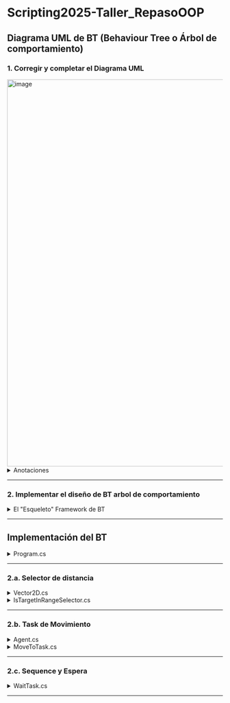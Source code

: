 # Scripting2025-Taller_RepasoOOP

## Diagrama UML de BT (Behaviour Tree o Árbol de comportamiento)

### 1. Corregir y completar el Diagrama UML

<img width="1250" height="903" alt="image" src="https://github.com/user-attachments/assets/9611dd2f-02cf-4b57-929f-d65ec3b12f39" />

<details>
  <summary>Anotaciones</summary>

![DiagramaUMLExplicado](https://github.com/user-attachments/assets/2d4e782e-99f0-40d1-9c5b-49e077439a8b)

Repaso

![DiagramaUMLnotas](https://github.com/user-attachments/assets/ed65d87f-dacb-43a0-a0cf-8443296e5233)

</details>

---

### 2. Implementar el diseño de BT arbol de comportamiento 

<details>
  <summary>El "Esqueleto" Framework de BT</summary><br>

<details>
  <summary>Node.cs</summary><br> 

```cs
using System;
using System.Collections.Generic; // la necesitamos para 'list'
using System.Linq;
using System.Text;
using System.Threading.Tasks;

namespace Taller_OOP
{
    // --- NOTA DE DISEÑO ---
    // Esta es nuestra clase base ABSTRACTA.
    // Sirve como el "contrato" que todos los nodos del árbol deben cumplir.
    // No se pueden crear objetos "Node" directamente.
    public abstract class Node
    {
        // --- NOTA DE DISEÑO ---
        // Atributo #children: Node[] del diagrama.
        // Es 'protected' para que solo las clases hijas puedan acceder a él (encapsulamiento).
        // Usamos una 'List<Node>' en lugar de un 'Node[]' porque es más flexible para añadir hijos.
        // Se inicializa para evitar errores de referencia nula.
        protected List<Node> children = new List<Node>();

        // --- NOTA DE DISEÑO ---
        // Método abstracto +Execute(): bool del diagrama.
        // 'public' para que pueda ser llamado desde fuera.
        // 'abstract' porque no tiene una implementación aquí.
        // Obliga a TODAS las clases hijas a escribir su propia versión de este método.
        public abstract bool Execute();
    }
}

```

1. `public abstract class Node`:

- `public`: Hace que la clase sea visible para otras partes del programa.

- `abstract`: Cumple con nuestra decisión de diseño. Le dice a C# que esta clase es un concepto y que no se puede crear un objeto con `new Node()`.

2. `protected List<Node> children = new List<Node>();`:

- `protected`: Es el `#` de nuestro diagrama. Solo esta clase y sus hijas (`Composite`, `Task`, etc.) pueden acceder a la lista `children`. Es nuestro "secreto de familia".

- `List<Node>`: Esta es la traducción de `Node[]`. En C#, una `List` es como un arreglo con superpoderes, es mucho más fácil y flexible para agregar o quitar elementos.

- `= new List<Node>()`: Inicializamos la lista de inmediato. Esto es una buena práctica para que nunca nos encontremos con que la lista `children` es nula.

3. `public abstract bool Execute();`:

- `public abstract`: Esto define el método como parte del contrato público, pero sin cuerpo.

- `bool`: Especifica que el método debe devolver un booleano.

- `;`: Nota que termina con un punto y coma, no con llaves `{}`. Esta es la sintaxis de C# para un método abstracto. Esto obliga a cualquier clase que herede de `Node` a sobrescribir este método con su propia lógica.

</details>

<details>
  <summary>Task.cs</summary><br>  

`Task` es una "hoja" del árbol; es la que realiza una acción concreta.

```cs
using System;
using System.Collections.Generic;
using System.Linq;
using System.Text;
using System.Threading.Tasks;

namespace Taller_OOP
{
    // --- NOTA DE DISEÑO ---
    // Esta es una clase CONCRETA que hereda de Node.
    // Representa una acción final, una "hoja" del árbol.
    // Como no es abstracta, está OBLIGADA a implementar el método Execute().
    public class Task : Node
    {
        // --- NOTA DE DISEÑO ---
        // La palabra clave 'override' es OBLIGATORIA.
        // Con ella, cumplimos el "contrato" de la clase abstracta Node.
        // Esta es la implementación específica de Execute() para una Tarea.
        public override bool Execute()
        {
            // Por ahora, nuestra tarea genérica simplemente imprimirá un mensaje
            // y devolverá 'true' para indicar que la acción fue exitosa.
            // Más adelante crearemos tareas específicas que hereden de esta.
            Console.WriteLine("Ejecutando una Tarea...");
            return true;
        }
    }
}
```

1. `public class Task : Node`:

- `public class Task`: La definimos como una clase pública y **concreta** (no abstracta).

- `: Node`: La sintaxis de los dos puntos (`:`) en C# significa **herencia**. Estamos declarando que `Task` "es un" `Node`, cumpliendo con nuestro diagrama.

2. `public override bool Execute()`:

- `override`: Esta es la palabra clave más importante aquí. Le dice a C# "Sé que mi clase padre `Node` tiene un método abstracto `Execute()`, y aquí está la implementación concreta que voy a usar". Si no pusiéramos override, el programa daría un error porque no estaríamos cumpliendo el contrato de la clase `Node`.

- `Console.WriteLine(...)`: Como esta es una clase base para futuras tareas, por ahora solo vamos a hacer que imprima un mensaje en la consola para saber que se está ejecutando.

- `return true;`: Toda tarea, al finalizar, debe devolver si tuvo éxito (`true`) o si falló (`false`). Por ahora, asumiremos que nuestras tareas genéricas siempre tienen éxito.
</details>

<details>
  <summary>Composite.cs</summary><br> 

La otra clase abstracta principal en nuestro diseño, que servirá como base para Sequence y Selector
 
```cs
using System;
using System.Collections.Generic;
using System.Linq;
using System.Text;
using System.Threading.Tasks;

namespace Taller_OOP
{
    // --- NOTA DE DISEÑO ---
    // Clase ABSTRACTA que hereda de Node.
    // Representa la idea de un nodo que tiene hijos y una lógica para ejecutarlos.
    // Es abstracta porque la lógica de ejecución es diferente para Sequence y Selector,
    // por lo que no puede tener una implementación de Execute() propia.
    public abstract class Composite : Node
    {
        // --- NOTA DE DISEÑO ---
        // Añadimos un constructor para facilitar la creación de nodos compuestos.
        // Esto nos permite pasar la lista de hijos directamente al crear el objeto,
        // haciendo que el código para construir el árbol sea más limpio.
        public Composite(List<Node> children)
        {
            // Asigna la lista de hijos que recibimos a la lista 'children' que heredamos de Node.
            this.children = children;
        }

        // --- NOTA DE DISEÑO IMPORTANTE ---
        // Nota que NO hay un método Execute() aquí.
        // Como la clase Composite es abstracta, no está obligada a implementar el método
        // abstracto Execute() de su padre (Node).
        // En su lugar, pasa esa obligación a sus propias clases hijas (Sequence y Selector).
    }
}

```

1. `public abstract class Composite : Node`: Como en nuestro diagrama, definimos `Composite` como una clase `abstracta` que hereda de `Node`. No se podrán crear objetos `new Composite()`.

2. **El** `Execute()` **Ausente**: Este es el punto más importante. A diferencia de `Task` (que era concreta), `Composite` es abstracta. Esto significa que **no tiene la obligación** de proporcionar una implementación para el método abstracto `Execute()` que hereda de `Node`. En su lugar, simplemente "pasa" esa obligación a las clases que hereden de ella (`Sequence` y `Selector`). Ellas serán las responsables de implementar la lógica final.

3. **El Constructor** `public Composite(List<Node> children)`:

- Esto no estaba explícitamente en el diagrama, pero es una práctica de programación orientada a objetos muy común y útil.

- Un constructor es un método especial que se llama al crear un nuevo objeto (`new Composite(...)`).

- Este constructor nos permite crear un nodo compuesto y asignarle sus hijos en una sola línea, lo cual hará que nuestro código final sea mucho más legible.

</details>

<details>
  <summary>Sequence.cs</summary><br> 

Para el taller, ejecuta a sus hijos en orden y falla tan pronto como uno de ellos falla.

```cs
using System;
using System.Collections.Generic;
using System.Linq;
using System.Text;
using System.Threading.Tasks;

namespace Taller_OOP
{
    // --- NOTA DE DISEÑO ---
    // Clase CONCRETA que hereda de Composite.
    // Su lógica es ejecutar a todos sus hijos en orden. Falla si uno de ellos falla. 
    public class Sequence : Composite
    {
        // --- NOTA DE DISEÑO ---
        // Este es el constructor de la clase.
        // La sintaxis ': base(children)' es muy importante. Significa que estamos
        // pasando la lista de hijos que recibimos al constructor de la clase padre (Composite).
        public Sequence(List<Node> children) : base(children) { }

        // --- NOTA DE DISEÑO ---
        // Implementación OBLIGATORIA de Execute() heredada de Node.
        // Aquí está la lógica específica de una Secuencia, tal como la describe el taller.
        public override bool Execute()
        {
            // Recorre cada uno de los nodos hijos en la lista, de izquierda a derecha. 
            foreach (Node child in children)
            {
                // Ejecuta el hijo actual y guarda su resultado.
                bool result = child.Execute();

                // Comprueba si el hijo falló.
                if (result == false)
                {
                    // Si CUALQUIER hijo falla (devuelve false), la secuencia entera
                    // falla inmediatamente y detenemos la ejecución. 
                    // (Añadimos un mensaje para poder ver qué pasa en la consola).
                    Console.WriteLine("--> Secuencia falló.");
                    return false;
                }
            }

            // Si el bucle termina, significa que NINGÚN hijo falló.
            // Por lo tanto, la secuencia entera es un éxito.
            Console.WriteLine("--> Secuencia exitosa.");
            return true;
        }
    }
}
```
1. `public class Sequence : Composite`: Definimos Sequence como una clase concreta que hereda de `Composite`.

2. `public Sequence(List<Node> children) : base(children) { }`:

- Toda clase que hereda de otra que tiene un constructor definido (como nuestro `Composite`), debe llamar a ese constructor.

- La sintaxis ` : base(children)` hace exactamente eso: toma la lista de hijos que recibe `Sequence` y se la pasa al constructor de su clase `base` (`Composite`), que es quien sabe cómo almacenarla.

3. La lógica de `Execute()`:

- Usamos un bucle 

  `foreach` para recorrer cada `child` en la lista `children` en orden.

- Llamamos a `child.Execute()` y guardamos su resultado.

- La línea `if (result == false)` es el corazón de la `Sequence`. Si un hijo falla, la secuencia entera retorna 

</details>

 <details>
  <summary>Selector.cs</summary><br> 

La contraparte de Sequence. ejecuta a sus hijos en orden hasta que uno de ellos tenga éxito

```cs
using System;
using System.Collections.Generic;
using System.Linq;
using System.Text;
using System.Threading.Tasks;

namespace Taller_OOP
{
    // --- NOTA DE DISEÑO ---
    // Clase CONCRETA que hereda de Composite.
    // Su lógica es ejecutar a sus hijos en orden hasta que UNO de ellos tenga éxito.
    public class Selector : Composite
    {
        // Constructor que llama al constructor de la clase base (Composite).
        public Selector(List<Node> children) : base(children) { }

        // --- NOTA DE DISEÑO ---
        // Este es el método especial 'Check' (Evaluar) que se describe en el taller.
        // Lo definimos como 'virtual' para que las clases que hereden de este Selector
        // puedan sobreescribirlo si necesitan una condición específica.
        // Por defecto, un Selector simple no tiene condición, por lo que devuelve 'true'.
        public virtual bool Check()
        {
            return true;
        }

        // --- NOTA DE DISEÑO ---
        // Implementación OBLIGATORIA de Execute() heredada de Node.
        // La lógica del Selector, como se describe en el taller.
        public override bool Execute()
        {
            // Según el taller, primero debemos verificar la condición.
            if (Check() == false)
            {
                // Si la condición no se cumple, el método no se puede ejecutar y falla. 
                Console.WriteLine("--> Selector falló por la condición Check().");
                return false;
            }

            // Recorre cada uno de los nodos hijos en la lista.
            foreach (Node child in children)
            {
                // Ejecuta el hijo actual y verifica si tuvo éxito.
                if (child.Execute())
                {
                    // Si CUALQUIER hijo tiene éxito (devuelve true), el selector
                    // entero tiene éxito inmediatamente y detenemos la ejecución. 
                    Console.WriteLine("--> Selector exitoso.");
                    return true;
                }
            }

            // Si el bucle termina, significa que NINGÚN hijo tuvo éxito.
            // Por lo tanto, el selector entero falla.
            Console.WriteLine("--> Selector falló.");
            return false;
        }
    }
}
```

1. `public virtual bool Check()`:

- Implementamos el método `Check()` que es único del `Selector`.

- La palabra clave `virtual` significa que la clase base (`Selector`) proporciona una implementación por defecto, pero cualquier clase que herede de `Selector` puede **decidir si la sobrescribe o no**.

- Por defecto, devolvemos `true` para que un `Selector` normal (sin una condición especial) siempre pueda intentar ejecutar a sus hijos.

2. La lógica de `Execute()`:

- **Primero**, llamamos a `Check()`. Si devuelve 

  `false`, el `Selector` falla inmediatamente, tal como lo indican las reglas del taller. 

- **Segundo**, si `Check()` es `true`, recorremos los hijos.

- La línea `if (child.Execute())` es el corazón del `Selector`. Tan pronto como un hijo devuelve `true`, el `Selector` entero devuelve `true` y no necesita revisar a los demás. 

- Si el bucle `foreach` termina, es porque todos los hijos devolvieron `false`. Solo en ese caso, el `Selector` falla.


</details>

 <details>
  <summary>Root.cs</summary><br> 

La Raiz es el punto de entrada del árbol, solo puede tener un hijo y su única función es ejecutar a ese hijo

```cs
using System;
using System.Collections.Generic;
using System.Linq;
using System.Text;
using System.Threading.Tasks;

namespace Taller_OOP
{
    // --- NOTA DE DISEÑO ---
    // Clase CONCRETA que hereda de Node.
    // Es el punto de entrada de todo el árbol de comportamiento.
    public class Root : Node
    {
        // --- NOTA DE DISEÑO ---
        // El constructor del Root es especial. No recibe una lista, sino
        // un único nodo hijo, para cumplir la regla del taller.
        public Root(Node child)
        {
            // Añadimos el único hijo permitido a la lista 'children' heredada de Node.
            children.Add(child);
        }

        // --- NOTA DE DISEÑO ---
        // La implementación de Execute() para el Root es muy simple,
        // tal como lo describe el taller.
        public override bool Execute()
        {
            // Verifica que el Root tenga exactamente un hijo.
            if (children.Count == 1)
            {
                // Su única función es invocar la ejecución de su único hijo 
                // y devolver el resultado que este le entregue.
                // Accedemos al hijo con children[0] (el primer elemento de la lista).
                return children[0].Execute();
            }

            // Si no tiene un hijo, el árbol no puede ejecutarse, por lo tanto falla.
            Console.WriteLine("Error: El nodo Root no tiene un hijo para ejecutar.");
            return false;
        }
    }
}
```

1. `public class Root : Node`: Como siempre, definimos la clase y su herencia desde `Node`.

2. `public Root(Node child)`: Este constructor es diferente al de `Composite`. En lugar de aceptar una `List<Node>`, acepta un único objeto `Node`, `child`. Esto ayuda a reforzar la regla de que la raíz solo puede tener un hijo. 

    Luego, simplemente añadimos ese hijo a la lista `children` que `Root` posee gracias a la herencia.

3. **La lógica de** `Execute()`:

- Primero hacemos una comprobación de seguridad para asegurarnos de que el nodo `Root` realmente tiene un hijo.

- La línea `return children[0].Execute();` es la implementación directa de la regla del taller. 

  `children[0]` es la forma de acceder al primer (y único) elemento en una lista. `Root` simplemente delega la ejecución y reporta el resultado que su hijo le devuelva.

</details>

</details>

---

## Implementación del BT

 <details>
  <summary>Program.cs</summary><br> 

```cs
using System;
using System.Collections.Generic;

namespace Taller_OOP
{
    class Program
    {
        static void Main(string[] args)
        {
            // =================================================================
            // --- 1. CONFIGURACIÓN DE LA SIMULACIÓN ---
            // =================================================================
            Agent agent = new Agent("IA-01", new Vector2D(0, 0));
            Vector2D targetPosition = new Vector2D(50, 25);
            // La distancia a la que la IA debe dejar de moverse.
            float stoppingDistance = 5.0f; 

            Console.WriteLine("Simulación de Árbol de Comportamiento iniciada.");
            Console.WriteLine($"Agente '{agent.Name}' empieza en ({agent.Position.X}, {agent.Position.Y})");
            Console.WriteLine($"Objetivo en ({targetPosition.X}, {targetPosition.Y})");
            Console.WriteLine("=================================================");


            // =================================================================
            // --- 2. CONSTRUCCIÓN DEL ÁRBOL DE COMPORTAMIENTO ---
            // Se construye de abajo hacia arriba (de las hojas a la raíz)
            // =================================================================

            // Nivel 3: Las Tareas (Hojas)
            Task moveToTarget = new MoveToTask(agent, targetPosition);
            Task wait = new WaitTask(1000); // Espera 1 segundo (1000 ms)

            // Nivel 2: El Selector de Movimiento
            // Si el Check() falla, esta rama no se ejecuta.
            // Si el Check() tiene éxito, ejecuta su único hijo: la tarea de moverse.
            Selector shouldMoveSelector = new IsTargetInRangeSelector(
                new List<Node> { moveToTarget }, // Hijos de este selector
                agent.Position,
                targetPosition,
                stoppingDistance 
            );

            // Nivel 1: La Secuencia Principal
            // Ejecutará a sus hijos en orden: primero el selector, luego la espera.
            Sequence rootSequence = new Sequence(new List<Node> {
                shouldMoveSelector,
                wait
            });

            // Nivel 0: La Raíz del Árbol
            // El punto de entrada que inicia toda la ejecución.
            Root behaviorTree = new Root(rootSequence);


            // =================================================================
            // --- 3. BUCLE PRINCIPAL DE EJECUCIÓN ---
            // =================================================================
            int turn = 1;
            // El bucle se ejecuta mientras el agente no haya llegado al objetivo.
            while (Vector2D.Distance(agent.Position, targetPosition) > stoppingDistance)
            {
                Console.ForegroundColor = ConsoleColor.Yellow;
                Console.WriteLine($"\n--- TURNO {turn} ---");
                Console.ResetColor();

                // ¡Aquí es donde se ejecuta todo el árbol!
                behaviorTree.Execute();
                turn++;
            }

            Console.ForegroundColor = ConsoleColor.Green;
            Console.WriteLine("\n=================================================");
            Console.WriteLine("¡SIMULACIÓN COMPLETA! El agente ha llegado a su destino.");
            Console.ResetColor();
            Console.ReadKey();
        }
    }
}
```
</details>

---

### 2.a. Selector de distancia

 <details>
  <summary>Vector2D.cs</summary><br> 

Como vamos a trabajar con distancias, necesitamos una forma de representar coordenadas (x, y). Crearemos una clase muy simple para esto Vector2D.cs

```cs
using System;

namespace Taller_OOP
{
    // Clase auxiliar para representar una posición en un espacio 2D
    public class Vector2D
    {
        public float X { get; set; }
        public float Y { get; set; }

        public Vector2D(float x, float y)
        {
            X = x;
            Y = y;
        }

        // Método estático para calcular la distancia entre dos puntos.
        // La fórmula es: raíz cuadrada de ((x2-x1)^2 + (y2-y1)^2)
        public static float Distance(Vector2D a, Vector2D b)
        {
            return (float)Math.Sqrt(Math.Pow(b.X - a.X, 2) + Math.Pow(b.Y - a.Y, 2));
        }
    }
}
```
</details>


 <details>
  <summary>IsTargetInRangeSelector.cs</summary><br> 

Selector de Distancia. para el punto 2.a. Creamos una clase que hereda de `Selector` y sobrescribe el método `Check()` para que haga el cálculo de la distancia.

```cs
using System;
using System.Collections.Generic;
using System.Linq;
using System.Text;
using System.Threading.Tasks;

namespace Taller_OOP
{
    // --- NOTA DE DISEÑO ---
    // Esta es nuestra clase especializada que hereda de Selector.
    // Su única responsabilidad es verificar una condición de distancia.
    public class IsTargetInRangeSelector : Selector
    {
        // Atributos privados para guardar la información que necesita para su condición.
        private Vector2D _agentPosition;
        private Vector2D _targetPosition;
        private float _validDistance;

        // El constructor recibe no solo los hijos, sino también los datos para la condición.
        public IsTargetInRangeSelector(List<Node> children, Vector2D agentPos, Vector2D targetPos, float distance) : base(children)
        {
            _agentPosition = agentPos;
            _targetPosition = targetPos;
            _validDistance = distance;
        }

        // --- NOTA DE DISEÑO ---
        // Sobrescribimos el método 'Check()' que definimos como 'virtual' en la clase Selector.
        // Aquí es donde implementamos la lógica de distancia del taller.
        public override bool Check()
        {
            float currentDistance = Vector2D.Distance(_agentPosition, _targetPosition);
            Console.WriteLine($"\n--- Chequeando Condición de Distancia ---");
            Console.WriteLine($"Distancia actual: {currentDistance:F2} | Distancia de parada: {_validDistance:F2}");

            // El check tiene ÉXITO si estamos MÁS LEJOS que la distancia de parada.
            // Esto permite que la rama de movimiento se ejecute.
            if (currentDistance > _validDistance)
            {
                Console.WriteLine("Resultado: El objetivo NO ESTÁ en el rango de parada. Se debe mover. (Check = true)");
                return true; // Éxito, permite la ejecución
            }
            else
            {
                Console.WriteLine("Resultado: El objetivo YA ESTÁ en el rango de parada. No se debe mover. (Check = false)");
                return false; // Fallo, detiene la ejecución de esta rama
            }
        }
    }
}
```
</details>

---

### 2.b. Task de Movimiento

<details>
  <summary>Agent.cs</summary><br> 

Para que nuestra tarea de movimiento pueda modificar la posición de la IA, es una buena práctica de POO encapsular los datos de la IA en su propia clase. Esto hace que el código sea más limpio y organizado.

```cs
namespace Taller_OOP
{
    // Una clase simple para contener el estado de nuestra IA.
    public class Agent
    {
        public string Name { get; set; }
        public Vector2D Position { get; set; }

        public Agent(string name, Vector2D position)
        {
            Name = name;
            Position = position;
        }
    }
}
```

</details>

<details>
  <summary>MoveToTask.cs</summary><br> 

Para el punto 2.b. `MoveToTask` Heredará de `Task` y contendrá la lógica para mover al agente

```cs
using System;

namespace Taller_OOP
{
    // --- NOTA DE DISEÑO ---
    // Tarea especializada que mueve un Agente hacia un objetivo.
    public class MoveToTask : Task
    {
        // Guardamos las referencias al agente y al objetivo
        private Agent _agent;
        private Vector2D _targetPosition;
        private float _stepSpeed = 8.5f; // Cuánto se mueve el agente en cada ejecución

        public MoveToTask(Agent agent, Vector2D targetPosition)
        {
            _agent = agent;
            _targetPosition = targetPosition;
        }

        public override bool Execute()
        {
            Console.WriteLine($"\n--- Ejecutando Tarea de Movimiento ---");

            // 1. Calcular el vector de dirección (hacia dónde moverse)
            Vector2D direction = new Vector2D(
                _targetPosition.X - _agent.Position.X,
                _targetPosition.Y - _agent.Position.Y
            );

            // 2. Calcular la distancia restante
            float distance = Vector2D.Distance(_agent.Position, _targetPosition);
            Console.WriteLine($"Distancia restante: {distance:F2}");

            // 3. Si ya estamos muy cerca, mover directamente al punto final y terminar.
            if (distance < _stepSpeed)
            {
                _agent.Position = _targetPosition;
                Console.WriteLine($"¡{_agent.Name} ha llegado al objetivo!");
            }
            else
            {
                // 4. Mover al agente un pequeño paso en la dirección correcta
                // Normalizamos el vector de dirección (para que su longitud sea 1)
                direction.X /= distance;
                direction.Y /= distance;
                
                // Y lo multiplicamos por la velocidad de paso para mover al agente
                _agent.Position.X += direction.X * _stepSpeed;
                _agent.Position.Y += direction.Y * _stepSpeed;

                Console.WriteLine($"Nueva posición de {_agent.Name}: ({_agent.Position.X:F2}, {_agent.Position.Y:F2})");
            }

            // Esta tarea siempre se considera exitosa si puede dar un paso.
            return true;
        }
    }
}
```

</details>

---

### 2.c. Sequence y Espera

<details>
  <summary>WaitTask.cs</summary><br> 

Para el punto 2.c. Es una tarea simple que solo pausa la ejecución por un tiempo determinado.

```cs
using System;
using System.Collections.Generic;
using System.Linq;
using System.Text;
using System.Threading.Tasks;
using System.Threading; // Necesitamos esto para Thread.Sleep

namespace Taller_OOP
{
    // --- NOTA DE DISEÑO ---
    // Tarea especializada que pausa la ejecución del árbol.
    public class WaitTask : Task
    {
        private int _millisecondsToWait;

        // El constructor recibe el tiempo en milisegundos que debe esperar.
        public WaitTask(int milliseconds)
        {
            _millisecondsToWait = milliseconds;
        }

        public override bool Execute()
        {
            Console.WriteLine($"\n--- Ejecutando Tarea de Espera ---");
            Console.WriteLine($"Esperando por {_millisecondsToWait} ms...");

            // Pausa el hilo de ejecución del programa.
            Thread.Sleep(_millisecondsToWait);

            Console.WriteLine("Espera terminada.");
            // Una espera siempre se considera exitosa.
            return true;
        }
    }
}
```

</details>

---
